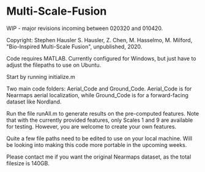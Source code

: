 # Multi-Scale-Fusion
WIP - major revisions incoming between 020320 and 010420.

Copyright: Stephen Hausler
S. Hausler, Z. Chen, M. Hasselmo, M. Milford, "Bio-Inspired Multi-Scale Fusion", unpublished, 2020.

Code requires MATLAB. Currently configured for Windows, but just have to adjust the filepaths to use on Ubuntu.

Start by running initialize.m

Two main code folders: Aerial_Code and Ground_Code. Aerial_Code is for Nearmaps aerial localization, while Ground_Code is for a forward-facing dataset like Nordland.

Run the file runAll.m to generate results on the pre-computed features. Note that with the currently provided features, only Scales 1 and 9 are available for testing. However, you are welcome to create your own features.

Quite a few file paths need to be edited to use on your local machine. Will be looking into making this code more portable in the upcoming weeks.

Please contact me if you want the original Nearmaps dataset, as the total filesize is 140GB. 
